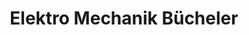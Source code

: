 ---
title: "Elektro Mechanik Bücheler"
url: /groitzsch/elektro-mechanik-buecheler/
shop: Haushaltsgeräte
---